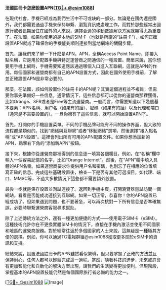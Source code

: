 **法國註冊卡怎麽設置APN[[TG💪+ @esim1088](https://t.me/s/esim1088)]**

在現代社會，手機已經成為我們生活中不可或缺的一部分。無論是在國內還是國外，我們都需要通過手機來保持聯繫、瀏覽資訊或處理工作。而對於那些經常出國旅行或者長期居住在國外的人來說，選擇合適的移動數據解決方案就顯得尤為重要了。在法國，如果你使用的是本地的SIM卡（也就是所謂的“註冊卡”），如何正確設置APN就成了確保你的手機能夠順利連接到當地網絡的關鍵步驟。

首先，讓我們來了解一下什麼是APN。APN，全稱Access Point Name，即接入點名稱，它是用於配置手機與特定運營商之間通信的一種設置。簡單來說，當你想要用手機上網時，手機需要知道應該通過哪個入口進入互聯網，這就是APN的作用。每個國家和運營商都有自己的APN設置方式，因此在國外使用手機前，了解並正確設置APN是非常必要的。

那麼，在法國，該如何設置你的註冊卡的APN呢？其實這個過程並不複雜，但需要你事先準備好一些信息。通常情況下，這些信息都可以從你的運營商那裡獲得，比如Orange、SFR或者是Free等主流運營商。一般而言，你需要知道以下幾個基本要素：APN名稱、用户名（如果有的話）、密碼（如果有的話）以及代理和端口（通常是不需要設置的）。一旦你擁有了這些信息，就可以開始設置APN了。

首先，打開你的手機設置菜單。不同的手機品牌可能有不同的操作界面，但大致的流程都是類似的。找到“網絡與互聯網”或者“移動網絡”選項，然後選擇“接入點名稱”或“APN設置”。這裡會列出所有可用的APN配置文件。如果你想添加新的APN，點擊右下角的“添加新APN”按鈕。

接下來，根據你從運營商那裡得到的信息逐一填寫各個欄目。例如，在“名稱”欄中輸入一個容易記憶的名字，比如“Orange Internet”。然後，在“APN”欄中填入具體的APN名稱。如果運營商要求你提供用户名和密碼，也別忘了在相應的位置填寫正確的信息。完成這些基礎設置後，檢查一下是否有其他可選項目，如代理、端口、MMSC等，不過大多數情況下這些都不需要額外設置。

最後一步就是保存設置並測試連接了。返回到手機主頁，打開瀏覽器嘗試訪問一個網站，看看是否能成功連接到互聯網。如果一切正常，恭喜你！你的APN設置已經成功了。但如果遇到問題，也不要著急，可以再次核對一下所有信息是否準確無誤，必要時聯繫運營商客服尋求幫助。

除了上述傳統方法之外，還有一種更加便捷的方式——使用電子SIM卡（eSIM）。這種技術允許你在不更換實體SIM卡的情況下，直接在手機內激活並使用不同國家和地區的運營商服務。對於經常往返於多個國家的人士來說，這無疑是一種極其方便的選擇。例如，你可以通過TG電報群組@esim1088獲取更多關於eSIM卡的資訊和支持。

總結來說，設置法國註冊卡的APN雖然看似繁瑣，但只要掌握了正確的方法並且保持耐心，任何人都可以輕鬆完成這一過程。當然，隨著科技的進步，未來或許會有更加智能化和自動化的解決方案出現，讓我們的生活變得更加便利。但現階段，掌握基本的APN設置技能仍然是每個國際旅行者必備的能力之一。

[[TG💪+ @esim1088](https://t.me/s/esim1088) ![Image](https://i.postimg.cc/4NQfJmqS/Snipaste-2025-05-13-00-14-12.png)]